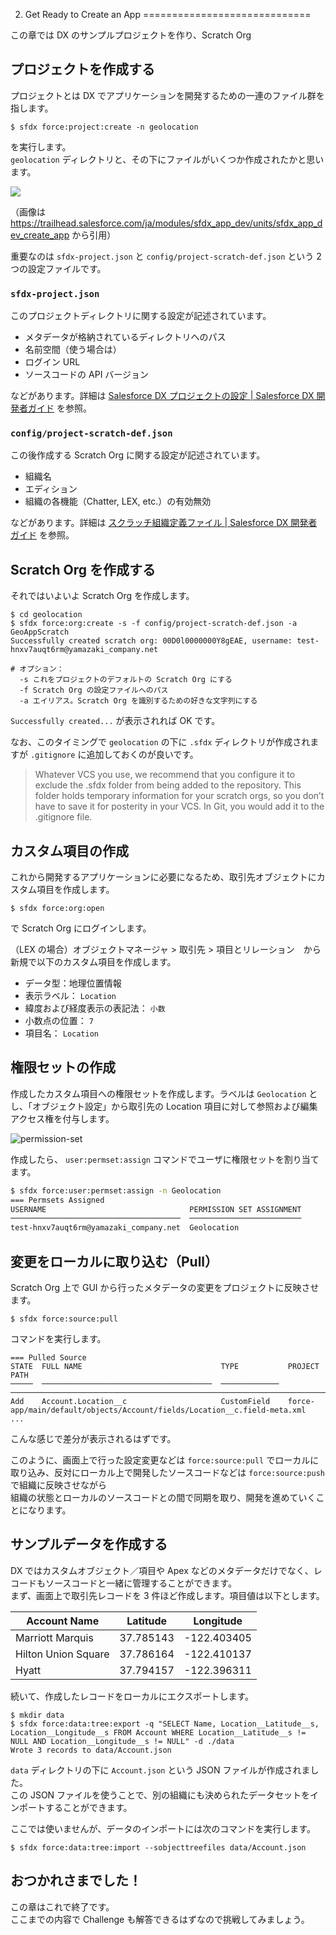 2. Get Ready to Create an App
=============================

この章では DX のサンプルプロジェクトを作り、Scratch Org

## プロジェクトを作成する

プロジェクトとは DX でアプリケーションを開発するための一連のファイル群を指します。  

```
$ sfdx force:project:create -n geolocation
```

を実行します。  
`geolocation` ディレクトリと、その下にファイルがいくつか作成されたかと思います。

![](https://res.cloudinary.com/hy4kyit2a/image/upload/doc/trailhead/en-usbceb90024ef4a00127a4a9e5b5751763.png)

（画像は https://trailhead.salesforce.com/ja/modules/sfdx_app_dev/units/sfdx_app_dev_create_app から引用）

重要なのは `sfdx-project.json` と `config/project-scratch-def.json` という 2 つの設定ファイルです。

### `sfdx-project.json`

このプロジェクトディレクトリに関する設定が記述されています。

* メタデータが格納されているディレクトリへのパス
* 名前空間（使う場合は）
* ログイン URL
* ソースコードの API バージョン

などがあります。詳細は [Salesforce DX プロジェクトの設定 | Salesforce DX 開発者ガイド](https://developer.salesforce.com/docs/atlas.ja-jp.210.0.sfdx_dev.meta/sfdx_dev/sfdx_dev_ws_config.htm) を参照。


### `config/project-scratch-def.json`

この後作成する Scratch Org に関する設定が記述されています。

* 組織名
* エディション
* 組織の各機能（Chatter, LEX, etc.）の有効無効

などがあります。詳細は [スクラッチ組織定義ファイル | Salesforce DX 開発者ガイド](https://developer.salesforce.com/docs/atlas.ja-jp.210.0.sfdx_dev.meta/sfdx_dev/sfdx_dev_scratch_orgs_def_file.htm) を参照。


## Scratch Org を作成する

それではいよいよ Scratch Org を作成します。

```
$ cd geolocation
$ sfdx force:org:create -s -f config/project-scratch-def.json -a GeoAppScratch
Successfully created scratch org: 00D0l0000000Y8gEAE, username: test-hnxv7auqt6rm@yamazaki_company.net

# オプション：
  -s これをプロジェクトのデフォルトの Scratch Org にする
  -f Scratch Org の設定ファイルへのパス
  -a エイリアス。Scratch Org を識別するための好きな文字列にする
```

`Successfully created...` が表示されれば OK です。

なお、このタイミングで `geolocation` の下に `.sfdx` ディレクトリが作成されますが `.gitignore` に追加しておくのが良いです。

> Whatever VCS you use, we recommend that you configure it to exclude the .sfdx folder from being added to the repository. This folder holds temporary information for your scratch orgs, so you don’t have to save it for posterity in your VCS. In Git, you would add it to the .gitignore file.

## カスタム項目の作成

これから開発するアプリケーションに必要になるため、取引先オブジェクトにカスタム項目を作成します。

```
$ sfdx force:org:open
```

で Scratch Org にログインします。

（LEX の場合）オブジェクトマネージャ > 取引先 > 項目とリレーション　から新規で以下のカスタム項目を作成します。

* データ型：地理位置情報
* 表示ラベル： `Location`
* 緯度および経度表示の表記法： `小数`
* 小数点の位置： `7`
* 項目名： `Location`

## 権限セットの作成

作成したカスタム項目への権限セットを作成します。ラベルは `Geolocation` とし、「オブジェクト設定」から取引先の Location 項目に対して参照および編集アクセス権を付与します。

![permission-set](permission-set.png)


作成したら、 `user:permset:assign` コマンドでユーザに権限セットを割り当てます。

```zsh
$ sfdx force:user:permset:assign -n Geolocation
=== Permsets Assigned
USERNAME                                PERMISSION SET ASSIGNMENT
──────────────────────────────────────  ─────────────────────────
test-hnxv7auqt6rm@yamazaki_company.net  Geolocation
```


## 変更をローカルに取り込む（Pull）

Scratch Org 上で GUI から行ったメタデータの変更をプロジェクトに反映させます。

```
$ sfdx force:source:pull
```

コマンドを実行します。


```
=== Pulled Source
STATE  FULL NAME                               TYPE           PROJECT PATH
─────  ──────────────────────────────────────  ─────────────  ─────────────────────────────────────────────────────────────────────────────────────
Add    Account.Location__c                     CustomField    force-app/main/default/objects/Account/fields/Location__c.field-meta.xml
...
```

こんな感じで差分が表示されるはずです。

このように、画面上で行った設定変更などは `force:source:pull` でローカルに取り込み、反対にローカル上で開発したソースコードなどは `force:source:push` で組織に反映させながら  
組織の状態とローカルのソースコードとの間で同期を取り、開発を進めていくことになります。


## サンプルデータを作成する

DX ではカスタムオブジェクト／項目や Apex などのメタデータだけでなく、レコードもソースコードと一緒に管理することができます。  
まず、画面上で取引先レコードを 3 件ほど作成します。項目値は以下とします。

| Account Name        | Latitude  | Longitude   |
|---------------------|-----------|-------------|
| Marriott Marquis    | 37.785143 | -122.403405 |
| Hilton Union Square | 37.786164 | -122.410137 |
| Hyatt               | 37.794157 | -122.396311 |

続いて、作成したレコードをローカルにエクスポートします。

```
$ mkdir data
$ sfdx force:data:tree:export -q "SELECT Name, Location__Latitude__s, Location__Longitude__s FROM Account WHERE Location__Latitude__s != NULL AND Location__Longitude__s != NULL" -d ./data
Wrote 3 records to data/Account.json
```

`data` ディレクトリの下に `Account.json` という JSON ファイルが作成されました。  
この JSON ファイルを使うことで、別の組織にも決められたデータセットをインポートすることができます。

ここでは使いませんが、データのインポートには次のコマンドを実行します。

```
$ sfdx force:data:tree:import --sobjecttreefiles data/Account.json
```


## おつかれさまでした！

この章はこれで終了です。  
ここまでの内容で Challenge も解答できるはずなので挑戦してみましょう。
